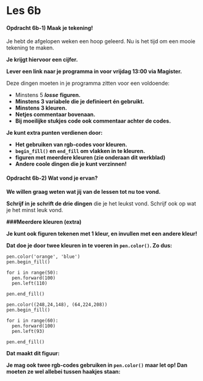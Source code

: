 # Les 6b

#### Opdracht 6b-1\) Maak je tekening!

Je hebt de afgelopen weken een hoop geleerd. Nu is het tijd om een mooie tekening te maken.

**Je krijgt hiervoor een cijfer.**

**Lever een link naar je programma in voor vrijdag 13:00 via Magister.**

Deze dingen moeten in je programma zitten voor een voldoende:

* Minstens 5 _**losse**_ **figuren.**
* **Minstens 3 variabele die je definieert én gebruikt.**
* **Minstens 3 kleuren.**
* **Netjes commentaar bovenaan.**
* **Bij moeilijke stukjes code ook commentaar achter de codes.**

**Je kunt extra punten verdienen door:**

* **Het gebruiken van rgb-codes voor kleuren.**
* **`begin_fill()` en `end_fill` om vlakken in te kleuren.**
* **figuren met meerdere kleuren \(zie onderaan dit werkblad\)**
* **Andere coole dingen die je kunt verzinnen!**

#### **Opdracht 6b-2\) Wat vond je ervan?**

**We willen graag weten wat jij van de lessen tot nu toe vond.**

**Schrijf in je schrift de drie dingen** die je het leukst vond. Schrijf ook op wat je het minst leuk vond.

**\#\#\#Meerdere kleuren \(extra\)**

**Je kunt ook figuren tekenen met 1 kleur, en invullen met een andere kleur!**

**Dat doe je door twee kleuren in te voeren in `pen.color()`. Zo dus:**

```text
pen.color('orange', 'blue')
pen.begin_fill()
​
for i in range(50):
  pen.forward(100)
  pen.left(110)
​
pen.end_fill()
```

```text
pen.color((248,24,148), (64,224,208))
pen.begin_fill()
​
for i in range(60):
  pen.forward(100)
  pen.left(93)
​
pen.end_fill()
```

**Dat maakt dit figuur:**

**Je mag ook twee rgb-codes gebruiken in `pen.color()` maar let op! Dan moeten ze wel allebei tussen haakjes staan:**

